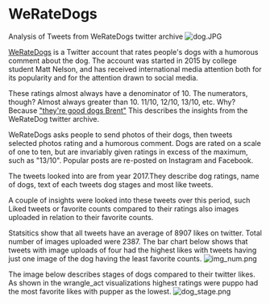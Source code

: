 # WeRateDogs
Analysis of Tweets from WeRateDogs twitter archive
![dog.JPG](attachment:dog.JPG)

[WeRateDogs](https://en.wikipedia.org/wiki/WeRateDogs) is a Twitter account that rates people's dogs with a humorous comment about the dog. The account was started in 2015 by college student Matt Nelson, and has received international media attention both for its popularity and for the attention drawn to social media.

These ratings almost always have a denominator of 10. The numerators, though? Almost always greater than 10. 11/10, 12/10, 13/10, etc. Why? Because ["they're good dogs Brent"](https://knowyourmeme.com/memes/theyre-good-dogs-brent) 
This describes the insights from the WeRateDog twitter archive.

WeRateDogs asks people to send photos of their dogs, then tweets selected photos rating and a humorous comment. Dogs are rated on a scale of one to ten, but are invariably given ratings in excess of the maximum, such as "13/10". Popular posts are re-posted on Instagram and Facebook.

The tweets looked into are from year 2017.They describe dog ratings, name of dogs, text of each tweets dog stages and most like tweets.

A couple of insights were looked into these tweets over this period, such Liked tweets or favorite counts compared to their ratings also images uploaded in relation to their favorite counts.

Statsitics show that all tweets have an average of 8907 likes on twitter.
Total number of images uploaded were 2387.
The bar chart below shows that tweets with image uploads of four had the highest likes with tweets having just one image of the dog having the least favorite counts.
![img_num.png](attachment:img_num.png)

The image below describes stages of dogs compared to their twitter likes. As shown in the wrangle_act visualizations highest ratings were puppo had the most favorite likes with pupper as the lowest.
![dog_stage.png](attachment:dog_stage.png)
